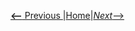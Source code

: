 [__<--__ Previous ](uncertainDatabseStats.html)|[Home](georeferencedDatabase.html)|[_Next_-->](terminalExecute.html)
